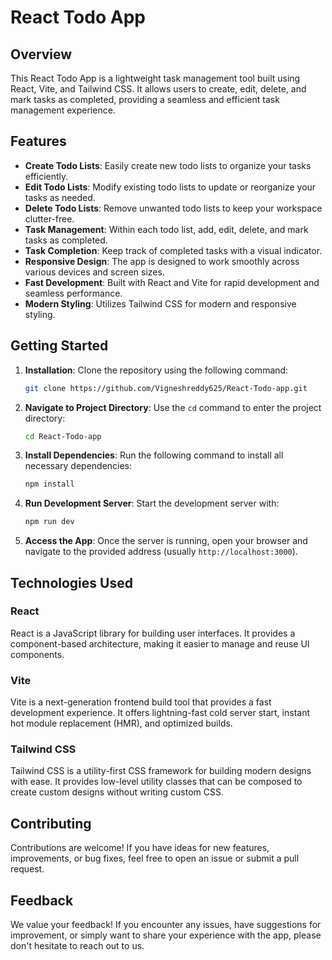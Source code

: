 
# React Todo App

## Overview
This React Todo App is a lightweight task management tool built using React, Vite, and Tailwind CSS. It allows users to create, edit, delete, and mark tasks as completed, providing a seamless and efficient task management experience.

## Features
- **Create Todo Lists**: Easily create new todo lists to organize your tasks efficiently.
- **Edit Todo Lists**: Modify existing todo lists to update or reorganize your tasks as needed.
- **Delete Todo Lists**: Remove unwanted todo lists to keep your workspace clutter-free.
- **Task Management**: Within each todo list, add, edit, delete, and mark tasks as completed.
- **Task Completion**: Keep track of completed tasks with a visual indicator.
- **Responsive Design**: The app is designed to work smoothly across various devices and screen sizes.
- **Fast Development**: Built with React and Vite for rapid development and seamless performance.
- **Modern Styling**: Utilizes Tailwind CSS for modern and responsive styling.

## Getting Started
1. **Installation**: Clone the repository using the following command:
    ```bash
    git clone https://github.com/Vigneshreddy625/React-Todo-app.git
    ```
2. **Navigate to Project Directory**: Use the `cd` command to enter the project directory:
    ```bash
    cd React-Todo-app
    ```
3. **Install Dependencies**: Run the following command to install all necessary dependencies:
    ```bash
    npm install
    ```
4. **Run Development Server**: Start the development server with:
    ```bash
    npm run dev
    ```
5. **Access the App**: Once the server is running, open your browser and navigate to the provided address (usually `http://localhost:3000`).

## Technologies Used
### React
React is a JavaScript library for building user interfaces. It provides a component-based architecture, making it easier to manage and reuse UI components.

### Vite
Vite is a next-generation frontend build tool that provides a fast development experience. It offers lightning-fast cold server start, instant hot module replacement (HMR), and optimized builds.

### Tailwind CSS
Tailwind CSS is a utility-first CSS framework for building modern designs with ease. It provides low-level utility classes that can be composed to create custom designs without writing custom CSS.

## Contributing
Contributions are welcome! If you have ideas for new features, improvements, or bug fixes, feel free to open an issue or submit a pull request.

## Feedback
We value your feedback! If you encounter any issues, have suggestions for improvement, or simply want to share your experience with the app, please don't hesitate to reach out to us.


